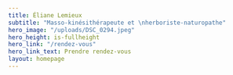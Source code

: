 ```yaml
---
title: Éliane Lemieux
subtitle: "Masso-kinésithérapeute et \nherboriste-naturopathe"
hero_image: "/uploads/DSC_0294.jpeg"
hero_height: is-fullheight
hero_link: "/rendez-vous"
hero_link_text: Prendre rendez-vous
layout: homepage
---
```


